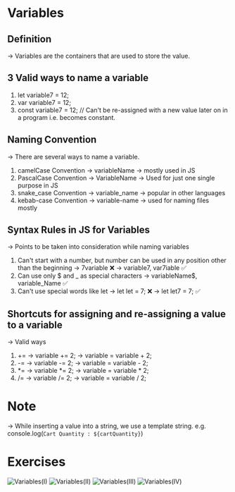 # Variables

## Definition
-> Variables are the containers that are used to store the value. 

## 3 Valid ways to name a variable

  1) let variable7 = 12;
  2) var variable7 = 12;
  3) const variable7 = 12; // Can't be re-assigned with a new value later on in a program i.e. becomes constant.

## Naming Convention
-> There are several ways to name a variable.
   1) camelCase Convention -> variableName -> mostly used in JS
   2) PascalCase Convention -> VariableName -> Used for just one single purpose in JS
   3) snake_case Convention -> variable_name -> popular in other languages
   4) kebab-case Convention -> variable-name -> used for naming files mostly

## Syntax Rules in JS for Variables

-> Points to be taken into consideration while naming variables
   1) Can't start with a number, but number can be used in any position other than the beginning -> 7variable ❌ -> variable7, var7iable ✅
   2) Can use only $ and _ as special characters -> variableName$, variable_Name ✅
   3) Can't use special words like let -> let let = 7; ❌ -> let let7 = 7; ✅

## Shortcuts for assigning and re-assigning a value to a variable

-> Valid ways
  1) += -> variable += 2; -> variable = variable + 2;
  2) -= -> variable -= 2; -> variable = variable - 2;
  3) *= -> variable *= 2; -> variable = variable * 2;
  4) /= -> variable /= 2; -> variable = variable / 2;

# Note 

-> While inserting a value into a string, we use a template string.
   e.g. console.log(`Cart Quantity : ${cartQuantity}`)


# Exercises
![Variables(I)](https://github.com/user-attachments/assets/739144ca-c5d6-454e-a63f-776bf7899578)
![Variables(II)](https://github.com/user-attachments/assets/762ec971-dc8e-46d1-ae3f-61141ce155e0)
![Variables(III)](https://github.com/user-attachments/assets/cf55c30e-3317-4634-a2b7-41861a63642c)
![Variables(IV)](https://github.com/user-attachments/assets/96f85aee-f3f0-4d88-abd4-02af1a02c415)
